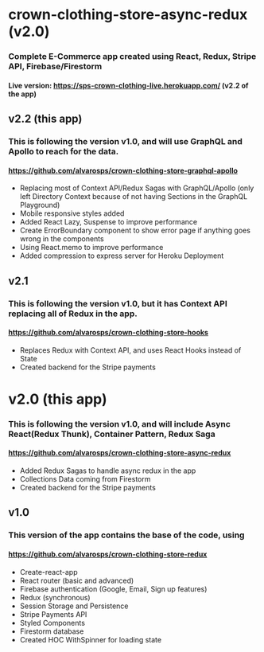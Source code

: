 # crown-clothing-store-async-redux (v2.0)
### Complete E-Commerce app created using React, Redux, Stripe API, Firebase/Firestorm
#### Live version: https://sps-crown-clothing-live.herokuapp.com/ (v2.2 of the app)

## v2.2 (this app)
### This is following the version v1.0, and will use GraphQL and Apollo to reach for the data.
#### https://github.com/alvarosps/crown-clothing-store-graphql-apollo
* Replacing most of Context API/Redux Sagas with GraphQL/Apollo (only left Directory Context because of not having Sections in the GraphQL Playground)
* Mobile responsive styles added
* Added React Lazy, Suspense to improve performance
* Create ErrorBoundary component to show error page if anything goes wrong in the components
* Using React.memo to improve performance
* Added compression to express server for Heroku Deployment

## v2.1
### This is following the version v1.0, but it has Context API replacing all of Redux in the app.
#### https://github.com/alvarosps/crown-clothing-store-hooks
* Replaces Redux with Context API, and uses React Hooks instead of State
* Created backend for the Stripe payments

# v2.0 (this app)
### This is following the version v1.0, and will include Async React(Redux Thunk), Container Pattern, Redux Saga
#### https://github.com/alvarosps/crown-clothing-store-async-redux
* Added Redux Sagas to handle async redux in the app
* Collections Data coming from Firestorm
* Created backend for the Stripe payments

## v1.0
### This version of the app contains the base of the code, using
#### https://github.com/alvarosps/crown-clothing-store-redux
* Create-react-app
* React router (basic and advanced)
* Firebase authentication (Google, Email, Sign up features)
* Redux (synchronous)
* Session Storage and Persistence
* Stripe Payments API
* Styled Components
* Firestorm database
* Created HOC WithSpinner for loading state
